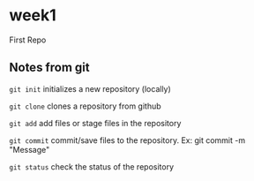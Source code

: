 # week1
First Repo

## Notes from git

`git init` initializes a new repository (locally)

`git clone` clones a repository from github

`git add` add files or stage files in the repository

`git commit` commit/save files to the repository. Ex: git commit -m "Message"

`git status` check the status of the repository

